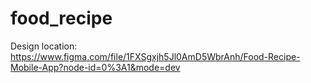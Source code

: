 # food_recipe

Design location:
https://www.figma.com/file/1FXSgxjh5Jl0AmD5WbrAnh/Food-Recipe-Mobile-App?node-id=0%3A1&mode=dev
